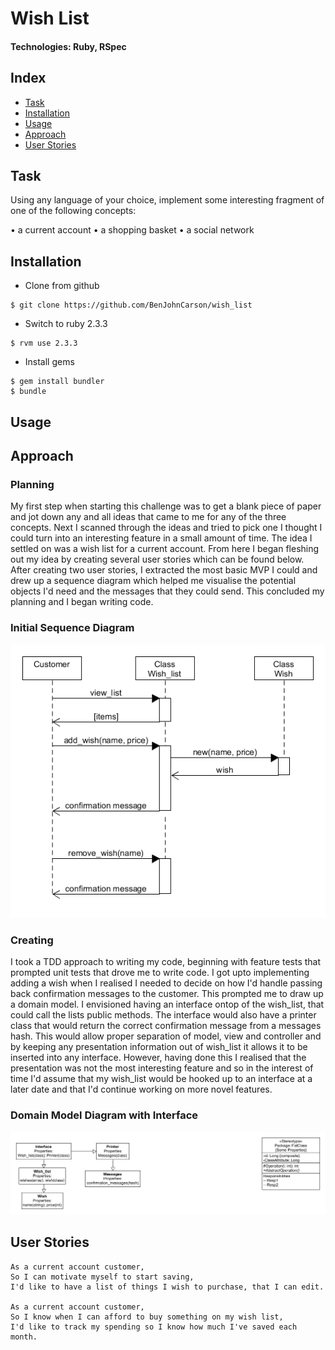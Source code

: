 # Wish List
#### Technologies: Ruby, RSpec

## Index
* [Task](#Task)
* [Installation](#Install)
* [Usage](#Usage)
* [Approach](#Approach)
* [User Stories](#Stories)

## <a name="Task">Task</a>
Using any language of your choice, implement some interesting fragment of one of the following concepts:

• a current account
• a shopping basket
• a social network

## <a name="Install">Installation</a>
* Clone from github
```
$ git clone https://github.com/BenJohnCarson/wish_list
```

* Switch to ruby 2.3.3
```
$ rvm use 2.3.3
```

* Install gems
```
$ gem install bundler
$ bundle
```

## <a name="Usage">Usage</a>

## <a name="Approach">Approach</a>
### Planning
My first step when starting this challenge was to get a blank piece of paper and jot down any and all ideas that came to me for any of the three concepts.
Next I scanned through the ideas and tried to pick one I thought I could turn into an interesting feature in a small amount of time.
The idea I settled on was a wish list for a current account. From here I began fleshing out my idea by creating several user stories which can be found below.
After creating two user stories, I extracted the most basic MVP I could and drew up a sequence diagram which helped me visualise the potential objects I'd need and the messages that they could send.
This concluded my planning and I began writing code.

### Initial Sequence Diagram
![Alt text](/assets/wish_list_sequence_diagram.png)

### Creating
I took a TDD approach to writing my code, beginning with feature tests that prompted unit tests that drove me to write code.
I got upto implementing adding a wish when I realised I needed to decide on how I'd handle passing back confirmation messages to the customer. 
This prompted me to draw up a domain model. I envisioned having an interface ontop of the wish_list, that could call the lists public methods. 
The interface would also have a printer class that would return the correct confirmation message from a messages hash. 
This would allow proper separation of model, view and controller and by keeping any presentation information out of wish_list it allows it to be inserted into any interface.
However, having done this I realised that the presentation was not the most interesting feature and so in the interest of time I'd assume that my wish_list would be hooked up to an interface at a later date and that I'd continue working on more novel features.

### Domain Model Diagram with Interface
![Alt text](/assets/wish_list_domain.png)

## <a name="Stories">User Stories</a>
```
As a current account customer,
So I can motivate myself to start saving,
I'd like to have a list of things I wish to purchase, that I can edit.

As a current account customer,
So I know when I can afford to buy something on my wish list,
I'd like to track my spending so I know how much I've saved each month.
```


